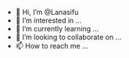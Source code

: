 - 👋 Hi, I’m @Lanasifu
- 👀 I’m interested in ...
- 🌱 I’m currently learning ...
- 💞️ I’m looking to collaborate on ...
- 📫 How to reach me ...

<!---
Lanasifu/Lanasifu is a ✨ special ✨ repository because its `README.md` (this file) appears on your GitHub profile.
You can click the Preview link to take a look at your changes.
--->
